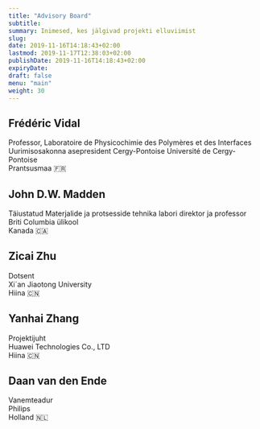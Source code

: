 ```yaml
---
title: "Advisory Board"
subtitle:
summary: Inimesed, kes jälgivad projekti elluviimist
slug:
date: 2019-11-16T14:18:43+02:00
lastmod: 2019-11-17T12:38:03+02:00
publishDate: 2019-11-16T14:18:43+02:00
expiryDate: 
draft: false
menu: "main"
weight: 30
---
```


## Frédéric Vidal

Professor, Laboratoire de Physicochimie des Polymères et des Interfaces<br/>
Uurimisosakonna asepresident Cergy-Pontoise Université de Cergy-Pontoise<br/>
Prantsusmaa 🇫🇷

## John D.W. Madden

Täiustatud Materjalide ja protsesside tehnika labori direktor ja professor<br/>
Briti Columbia ülikool<br/>
Kanada 🇨🇦

## Zicai Zhu

Dotsent<br/>
Xi´an Jiaotong University<br/>
Hiina 🇨🇳

## Yanhai Zhang

Projektijuht<br/>
Huawei Technologies Co., LTD<br/>
Hiina 🇨🇳

## Daan van den Ende

Vanemteadur<br/>
Philips<br/>
Holland 🇳🇱
